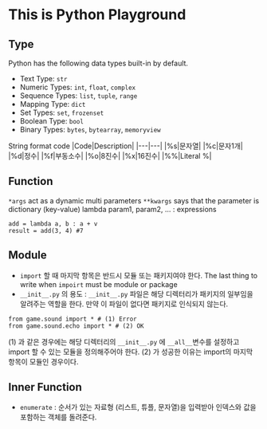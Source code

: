 # This is Python Playground

## Type

Python has the following data types built-in by default.
- Text Type: `str`
- Numeric Types: `int`, `float`, `complex`
- Sequence Types: `list`, `tuple`, `range`
- Mapping Type: `dict`
- Set Types: `set`, `frozenset`
- Boolean Type: `bool`
- Binary Types: `bytes`, `bytearray`, `memoryview`

String format code
|Code|Description|
|---|---|
|%s|문자열|
|%c|문자1개|
|%d|정수|
|%f|부동소수|
|%o|8진수|
|%x|16진수|
|%%|Literal %|

## Function

`*args` act as a dynamic multi parameters
`**kwargs` says that the parameter is dictionary (key-value)
lambda param1, param2, ... : expressions
```
add = lambda a, b : a + v
result = add(3, 4) #7
```

## Module

- `import` 할 때 마지막 항목은 반드시 모듈 또는 패키지여야 한다. The last thing to write when `impoirt` must be module or package
- `__init__.py` 의 용도 : `__init__.py` 파일은 해당 디렉터리가 패키지의 일부임을 알려주는 역할을 한다. 만약 이 파일이 없다면 패키지로 인식되지 않는다.
```
from game.sound import * # (1) Error
from game.sound.echo import * # (2) OK
```
(1) 과 같은 경우에는 해당 디렉터리의 `__init__.py` 에 `__all__`변수를 설정하고 import 할 수 있는 모듈을 정의해주어야 한다.
(2) 가 성공한 이유는 import의 마지막 항목이 모듈인 경우이다.

## Inner Function

- `enumerate` : 순서가 있는 자료형 (리스트, 튜플, 문자열)을 입력받아 인덱스와 값을 포함하는 객체를 돌려준다.
